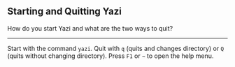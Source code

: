 ## Starting and Quitting Yazi

How do you start Yazi and what are the two ways to quit?

---

Start with the command `yazi`. Quit with `q` (quits and changes directory) or `Q` (quits without changing directory). Press `F1` or `~` to open the help menu.

